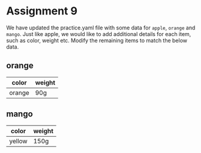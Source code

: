 # Assignment 9

We have updated the practice.yaml file with some data for `apple`, `orange` and `mango`. Just like apple, we would like to add additional details for each item, such as color, weight etc. Modify the remaining items to match the below data.

## orange

| color  | weight |
| ------ | ------ |
| orange | 90g    |

## mango

| color  | weight |
| ------ | ------ |
| yellow | 150g   |
